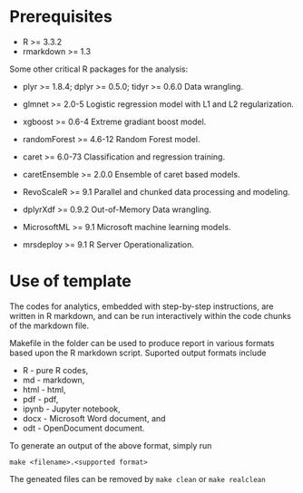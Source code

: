 # Prerequisites

* R >= 3.3.2
* rmarkdown >= 1.3

Some other critical R packages for the analysis:

* plyr >= 1.8.4; dplyr >= 0.5.0; tidyr >= 0.6.0 Data wrangling.
* glmnet >= 2.0-5 Logistic regression model with L1 and L2 regularization.
* xgboost >= 0.6-4 Extreme gradiant boost model.
* randomForest >= 4.6-12 Random Forest model.
* caret >= 6.0-73 Classification and regression training.
* caretEnsemble >= 2.0.0 Ensemble of caret based models.

* RevoScaleR >= 9.1 Parallel and chunked data processing and modeling. 
* dplyrXdf >= 0.9.2 Out-of-Memory Data wrangling.
* MicrosoftML >= 9.1 Microsoft machine learning models.

* mrsdeploy >= 9.1 R Server Operationalization.

# Use of template

The codes for analytics, embedded with step-by-step instructions, are written in R markdown, and can be run interactively within the code chunks of the markdown file.

Makefile in the folder can be used to produce report in various formats based upon the R markdown script. Suported output formats include

* R - pure R codes,
* md - markdown, 
* html - html,
* pdf - pdf,
* ipynb - Jupyter notebook,
* docx - Microsoft Word document, and 
* odt - OpenDocument document.

To generate an output of the above format, simply run

```
make <filename>.<supported format>
```

The geneated files can be removed by `make clean` or `make realclean`
